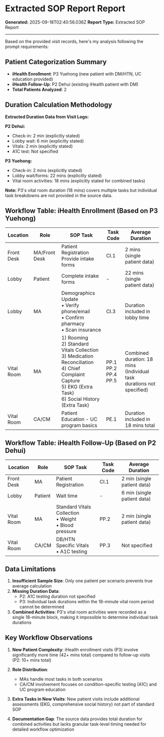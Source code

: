 # Extracted SOP Report Report

**Generated:** 2025-09-18T02:40:56.036Z
**Report Type:** Extracted SOP Report

---

Based on the provided visit records, here's my analysis following the prompt requirements:

## Patient Categorization Summary
- **iHealth Enrollment**: P3 Yuehong (new patient with DM/HTN, UC education provided)
- **iHealth Follow-Up**: P2 Dehui (existing iHealth patient with DM)
- **Total Patients Analyzed**: 2

## Duration Calculation Methodology

**Extracted Duration Data from Visit Logs:**

**P2 Dehui:**
- Check-in: 2 min (explicitly stated)
- Lobby wait: 6 min (explicitly stated) 
- Vitals: 2 min (explicitly stated)
- A1C test: Not specified

**P3 Yuehong:**
- Check-in: 2 mins (explicitly stated)
- Lobby wait/forms: 22 mins (explicitly stated)
- Vital room activities: 18 mins (explicitly stated for combined tasks)

**Note:** P3's vital room duration (18 mins) covers multiple tasks but individual task breakdowns are not provided in the source data.

## Workflow Table: iHealth Enrollment (Based on P3 Yuehong)

| Location | Role | SOP Task | Task Code | Average Duration |
|----------|------|----------|-----------|------------------|
| Front Desk | MA/Front Desk | Patient Registration<br>Provide intake forms | CI.1 | 2 mins (single patient data) |
| Lobby | Patient | Complete intake forms | - | 22 mins (single patient data) |
| Lobby | MA | Demographics Update<br>• Verify phone/email<br>• Confirm pharmacy<br>• Scan insurance | CI.3 | Duration included in lobby time |
| Vital Room | MA | 1) Rooming<br>2) Standard Vitals Collection<br>3) Medication Reconciliation<br>4) Chief Complaint Capture<br>5) EKG (Extra Task)<br>6) Social History (Extra Task) | PP.1<br>PP.2<br>PP.4<br>PP.5 | Combined duration: 18 mins<br>(Individual task durations not specified) |
| Vital Room | CA/CM | Patient Education - UC program basics | PE.1 | Duration included in 18 mins total |

## Workflow Table: iHealth Follow-Up (Based on P2 Dehui)

| Location | Role | SOP Task | Task Code | Average Duration |
|----------|------|----------|-----------|------------------|
| Front Desk | MA | Patient Registration | CI.1 | 2 min (single patient data) |
| Lobby | Patient | Wait time | - | 6 min (single patient data) |
| Vital Room | MA | Standard Vitals Collection<br>• Weight<br>• Blood pressure | PP.2 | 2 min (single patient data) |
| Vital Room | CA/CM | DB/HTN Specific Vitals<br>• A1C testing | PP.3 | Not specified |

## Data Limitations

1. **Insufficient Sample Size**: Only one patient per scenario prevents true average calculation
2. **Missing Duration Data**: 
   - P2: A1C testing duration not specified
   - P3: Individual task durations within the 18-minute vital room period cannot be determined
3. **Combined Activities**: P3's vital room activities were recorded as a single 18-minute block, making it impossible to determine individual task durations

## Key Workflow Observations

1. **New Patient Complexity**: iHealth enrollment visits (P3) involve significantly more time (42+ mins total) compared to follow-up visits (P2: 10+ mins total)

2. **Role Distribution**: 
   - MAs handle most tasks in both scenarios
   - CA/CM involvement focuses on condition-specific testing (A1C) and UC program education

3. **Extra Tasks in New Visits**: New patient visits include additional assessments (EKG, comprehensive social history) not part of standard SOP

4. **Documentation Gap**: The source data provides total duration for combined activities but lacks granular task-level timing needed for detailed workflow optimization